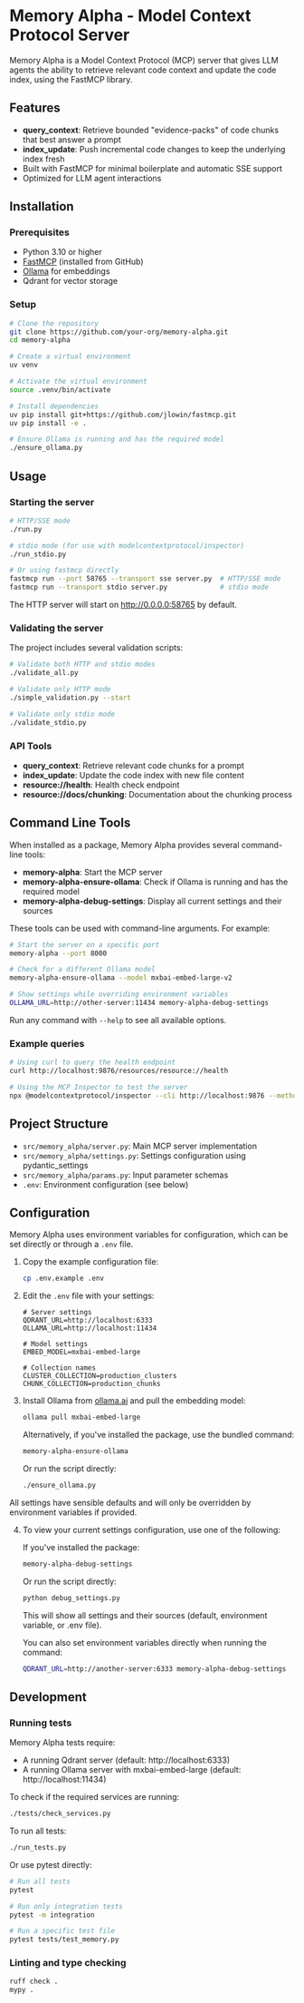 # Memory Alpha - Model Context Protocol Server

Memory Alpha is a Model Context Protocol (MCP) server that gives LLM agents the ability to retrieve relevant code context and update the code index, using the FastMCP library.

## Features

- **query_context**: Retrieve bounded "evidence-packs" of code chunks that best answer a prompt
- **index_update**: Push incremental code changes to keep the underlying index fresh
- Built with FastMCP for minimal boilerplate and automatic SSE support
- Optimized for LLM agent interactions

## Installation

### Prerequisites

- Python 3.10 or higher
- [FastMCP](https://github.com/jlowin/fastmcp) (installed from GitHub)
- [Ollama](https://ollama.ai/) for embeddings
- Qdrant for vector storage

### Setup

```bash
# Clone the repository
git clone https://github.com/your-org/memory-alpha.git
cd memory-alpha

# Create a virtual environment
uv venv

# Activate the virtual environment
source .venv/bin/activate

# Install dependencies
uv pip install git+https://github.com/jlowin/fastmcp.git
uv pip install -e .

# Ensure Ollama is running and has the required model
./ensure_ollama.py
```

## Usage

### Starting the server

```bash
# HTTP/SSE mode
./run.py

# stdio mode (for use with modelcontextprotocol/inspector)
./run_stdio.py

# Or using fastmcp directly
fastmcp run --port 58765 --transport sse server.py  # HTTP/SSE mode
fastmcp run --transport stdio server.py             # stdio mode
```

The HTTP server will start on http://0.0.0.0:58765 by default.

### Validating the server

The project includes several validation scripts:

```bash
# Validate both HTTP and stdio modes
./validate_all.py

# Validate only HTTP mode
./simple_validation.py --start

# Validate only stdio mode
./validate_stdio.py
```

### API Tools

- **query_context**: Retrieve relevant code chunks for a prompt
- **index_update**: Update the code index with new file content
- **resource://health**: Health check endpoint
- **resource://docs/chunking**: Documentation about the chunking process

## Command Line Tools

When installed as a package, Memory Alpha provides several command-line tools:

- **memory-alpha**: Start the MCP server
- **memory-alpha-ensure-ollama**: Check if Ollama is running and has the required model
- **memory-alpha-debug-settings**: Display all current settings and their sources

These tools can be used with command-line arguments. For example:

```bash
# Start the server on a specific port
memory-alpha --port 8000

# Check for a different Ollama model
memory-alpha-ensure-ollama --model mxbai-embed-large-v2

# Show settings while overriding environment variables
OLLAMA_URL=http://other-server:11434 memory-alpha-debug-settings
```

Run any command with `--help` to see all available options.

### Example queries

```bash
# Using curl to query the health endpoint
curl http://localhost:9876/resources/resource://health

# Using the MCP Inspector to test the server
npx @modelcontextprotocol/inspector --cli http://localhost:9876 --method tools/list
```

## Project Structure

- `src/memory_alpha/server.py`: Main MCP server implementation
- `src/memory_alpha/settings.py`: Settings configuration using pydantic_settings
- `src/memory_alpha/params.py`: Input parameter schemas
- `.env`: Environment configuration (see below)

## Configuration

Memory Alpha uses environment variables for configuration, which can be set directly or through a `.env` file.

1. Copy the example configuration file:
   ```bash
   cp .env.example .env
   ```

2. Edit the `.env` file with your settings:
   ```
   # Server settings
   QDRANT_URL=http://localhost:6333
   OLLAMA_URL=http://localhost:11434
   
   # Model settings
   EMBED_MODEL=mxbai-embed-large
   
   # Collection names
   CLUSTER_COLLECTION=production_clusters
   CHUNK_COLLECTION=production_chunks
   ```

3. Install Ollama from [ollama.ai](https://ollama.ai/) and pull the embedding model:
   ```bash
   ollama pull mxbai-embed-large
   ```
   
   Alternatively, if you've installed the package, use the bundled command:
   ```bash
   memory-alpha-ensure-ollama
   ```
   
   Or run the script directly:
   ```bash
   ./ensure_ollama.py
   ```

All settings have sensible defaults and will only be overridden by environment variables if provided.

4. To view your current settings configuration, use one of the following:
   
   If you've installed the package:
   ```bash
   memory-alpha-debug-settings
   ```
   
   Or run the script directly:
   ```bash
   python debug_settings.py
   ```
   
   This will show all settings and their sources (default, environment variable, or .env file).

   You can also set environment variables directly when running the command:
   ```bash
   QDRANT_URL=http://another-server:6333 memory-alpha-debug-settings
   ```

## Development

### Running tests

Memory Alpha tests require:
- A running Qdrant server (default: http://localhost:6333)
- A running Ollama server with mxbai-embed-large (default: http://localhost:11434)

To check if the required services are running:

```bash
./tests/check_services.py
```

To run all tests:

```bash
./run_tests.py
```

Or use pytest directly:

```bash
# Run all tests
pytest

# Run only integration tests
pytest -m integration

# Run a specific test file
pytest tests/test_memory.py
```

### Linting and type checking

```bash
ruff check .
mypy .
```